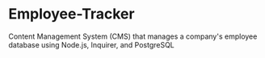 # Employee-Tracker
Content Management System (CMS) that manages a company's employee database using Node.js, Inquirer, and PostgreSQL
